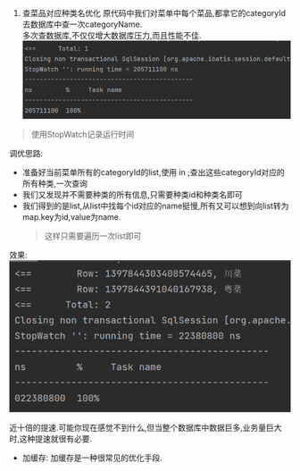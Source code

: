 1. 查菜品对应种类名优化
原代码中我们对菜单中每个菜品,都拿它的categoryId去数据库中查一次categoryName.  
多次查数据库,不仅仅增大数据库压力,而且性能不佳.  
![](./image/manyQueryAndSelectAll.png)
>使用StopWatch记录运行时间  

调优思路:  
- 准备好当前菜单所有的categoryId的list,使用 in ;查出这些categoryId对应的所有种类,一次查询  
- 我们又发现并不需要种类的所有信息,只需要种类id和种类名即可
- 我们得到的是list,从list中找每个id对应的name挺慢,所有又可以想到向list转为map.key为id,value为name.  
    >这样只需要遍历一次list即可
  
效果:
![](./image/oneQueryAndSelectLess.png)

近十倍的提速.可能你现在感觉不到什么,但当整个数据库中数据巨多,业务量巨大时,这种提速就很有必要.  

- 加缓存:
加缓存是一种很常见的优化手段.  

